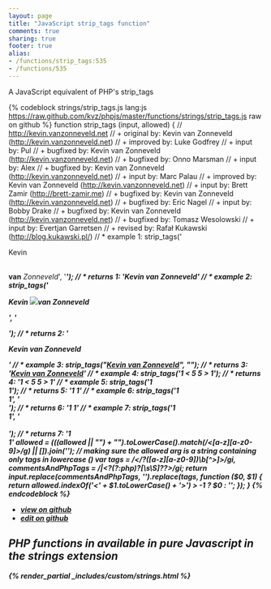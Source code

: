 ```yaml
---
layout: page
title: "JavaScript strip_tags function"
comments: true
sharing: true
footer: true
alias:
- /functions/strip_tags:535
- /functions/535
---
```

<!-- Generated by Rakefile:build -->
A JavaScript equivalent of PHP's strip_tags

{% codeblock strings/strip_tags.js lang:js https://raw.github.com/kvz/phpjs/master/functions/strings/strip_tags.js raw on github %}
function strip_tags (input, allowed) {
    // http://kevin.vanzonneveld.net
    // +   original by: Kevin van Zonneveld (http://kevin.vanzonneveld.net)
    // +   improved by: Luke Godfrey
    // +      input by: Pul
    // +   bugfixed by: Kevin van Zonneveld (http://kevin.vanzonneveld.net)
    // +   bugfixed by: Onno Marsman
    // +      input by: Alex
    // +   bugfixed by: Kevin van Zonneveld (http://kevin.vanzonneveld.net)
    // +      input by: Marc Palau
    // +   improved by: Kevin van Zonneveld (http://kevin.vanzonneveld.net)
    // +      input by: Brett Zamir (http://brett-zamir.me)
    // +   bugfixed by: Kevin van Zonneveld (http://kevin.vanzonneveld.net)
    // +   bugfixed by: Eric Nagel
    // +      input by: Bobby Drake
    // +   bugfixed by: Kevin van Zonneveld (http://kevin.vanzonneveld.net)
    // +   bugfixed by: Tomasz Wesolowski
    // +      input by: Evertjan Garretsen
    // +    revised by: Rafał Kukawski (http://blog.kukawski.pl/)
    // *     example 1: strip_tags('<p>Kevin</p> <br /><b>van</b> <i>Zonneveld</i>', '<i><b>');
    // *     returns 1: 'Kevin <b>van</b> <i>Zonneveld</i>'
    // *     example 2: strip_tags('<p>Kevin <img src="someimage.png" onmouseover="someFunction()">van <i>Zonneveld</i></p>', '<p>');
    // *     returns 2: '<p>Kevin van Zonneveld</p>'
    // *     example 3: strip_tags("<a href='http://kevin.vanzonneveld.net'>Kevin van Zonneveld</a>", "<a>");
    // *     returns 3: '<a href='http://kevin.vanzonneveld.net'>Kevin van Zonneveld</a>'
    // *     example 4: strip_tags('1 < 5 5 > 1');
    // *     returns 4: '1 < 5 5 > 1'
    // *     example 5: strip_tags('1 <br/> 1');
    // *     returns 5: '1  1'
    // *     example 6: strip_tags('1 <br/> 1', '<br>');
    // *     returns 6: '1  1'
    // *     example 7: strip_tags('1 <br/> 1', '<br><br/>');
    // *     returns 7: '1 <br/> 1'
    allowed = (((allowed || "") + "").toLowerCase().match(/<[a-z][a-z0-9]*>/g) || []).join(''); // making sure the allowed arg is a string containing only tags in lowercase (<a><b><c>)
    var tags = /<\/?([a-z][a-z0-9]*)\b[^>]*>/gi,
        commentsAndPhpTags = /<!--[\s\S]*?-->|<\?(?:php)?[\s\S]*?\?>/gi;
    return input.replace(commentsAndPhpTags, '').replace(tags, function ($0, $1) {
        return allowed.indexOf('<' + $1.toLowerCase() + '>') > -1 ? $0 : '';
    });
}
{% endcodeblock %}

 - [view on github](https://github.com/kvz/phpjs/blob/master/functions/strings/strip_tags.js)
 - [edit on github](https://github.com/kvz/phpjs/edit/master/functions/strings/strip_tags.js)

## PHP functions in available in pure Javascript in the strings extension
{% render_partial _includes/custom/strings.html %}
